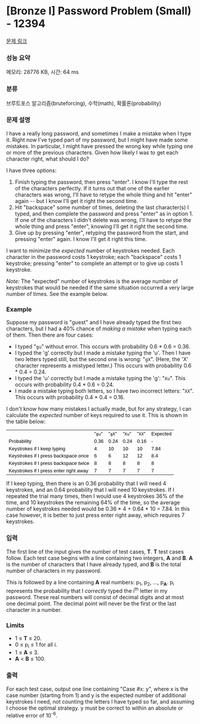 # [Bronze I] Password Problem (Small) - 12394 

[문제 링크](https://www.acmicpc.net/problem/12394) 

### 성능 요약

메모리: 28776 KB, 시간: 64 ms

### 분류

브루트포스 알고리즘(bruteforcing), 수학(math), 확률론(probability)

### 문제 설명

<p>I have a really long password, and sometimes I make a mistake when I type it. Right now I've typed part of my password, but I might have made some mistakes. In particular, I might have pressed the wrong key while typing one or more of the previous characters. Given how likely I was to get each character right, what should I do?</p>

<p>I have three options:</p>

<ol>
	<li>Finish typing the password, then press "enter". I know I'll type the rest of the characters perfectly. If it turns out that one of the earlier characters was wrong, I'll have to retype the whole thing and hit "enter" again -- but I know I'll get it right the second time.</li>
	<li>Hit "backspace" some number of times, deleting the last character(s) I typed, and then complete the password and press "enter" as in option 1. If one of the characters I didn't delete was wrong, I'll have to retype the whole thing and press "enter", knowing I'll get it right the second time.</li>
	<li>Give up by pressing "enter", retyping the password from the start, and pressing "enter" again. I know I'll get it right this time.</li>
</ol>

<p> </p>

<p>I want to minimize the <em>expected</em> number of keystrokes needed. Each character in the password costs 1 keystroke; each "backspace" costs 1 keystroke; pressing "enter" to complete an attempt or to give up costs 1 keystroke.</p>

<p><em>Note:</em> The "expected" number of keystrokes is the average number of keystrokes that would be needed if the same situation occurred a very large number of times. See the example below.</p>

<h3>Example</h3>

<p>Suppose my password is "guest" and I have already typed the first two characters, but I had a 40% chance of <em>making a mistake</em> when typing each of them. Then there are four cases:</p>

<ul>
	<li>I typed "<code>gu</code>" without error. This occurs with probability 0.6 * 0.6 = 0.36.</li>
	<li>I typed the 'g' correctly but I made a mistake typing the 'u'. Then I have two letters typed still, but the second one is wrong: "<code>gX</code>". (Here, the 'X' character represents a mistyped letter.) This occurs with probability 0.6 * 0.4 = 0.24.</li>
	<li>I typed the 'u' correctly but I made a mistake typing the 'g': "<code>Xu</code>". This occurs with probability 0.4 * 0.6 = 0.24.</li>
	<li>I made a mistake typing both letters, so I have two incorrect letters: "<code>XX</code>". This occurs with probability 0.4 * 0.4 = 0.16.</li>
</ul>

<p> </p>

<p>I don't know how many mistakes I actually made, but for any strategy, I can calculate the <em>expected</em> number of keys required to use it. This is shown in the table below:</p>

<p> </p>

<table cellspacing="0" style="border-collapse:collapse; border-width:0pt; color:#000000; font-family:arial,sans-serif; font-size:small; margin:0px; padding:0px; vertical-align:top">
	<tbody>
		<tr>
			<td style="vertical-align:top"> </td>
			<td style="vertical-align:top">"<code>gu</code>"   </td>
			<td style="vertical-align:top">"<code>gX</code>"   </td>
			<td style="vertical-align:top">"<code>Xu</code>"   </td>
			<td style="vertical-align:top">"<code>XX</code>"   </td>
			<td style="vertical-align:top">Expected</td>
		</tr>
		<tr>
			<td style="vertical-align:top">Probability</td>
			<td style="vertical-align:top">0.36</td>
			<td style="vertical-align:top">0.24</td>
			<td style="vertical-align:top">0.24</td>
			<td style="vertical-align:top">0.16</td>
			<td style="vertical-align:top">-</td>
		</tr>
		<tr>
			<td style="vertical-align:top">Keystrokes if I keep typing</td>
			<td style="vertical-align:top">4</td>
			<td style="vertical-align:top">10</td>
			<td style="vertical-align:top">10</td>
			<td style="vertical-align:top">10</td>
			<td style="vertical-align:top">7.84</td>
		</tr>
		<tr>
			<td style="vertical-align:top">Keystrokes if I press backspace once</td>
			<td style="vertical-align:top">6</td>
			<td style="vertical-align:top">6</td>
			<td style="vertical-align:top">12</td>
			<td style="vertical-align:top">12</td>
			<td style="vertical-align:top">8.4</td>
		</tr>
		<tr>
			<td style="vertical-align:top">Keystrokes if I press backspace twice  </td>
			<td style="vertical-align:top">8</td>
			<td style="vertical-align:top">8</td>
			<td style="vertical-align:top">8</td>
			<td style="vertical-align:top">8</td>
			<td style="vertical-align:top">8</td>
		</tr>
		<tr>
			<td style="vertical-align:top">Keystrokes if I press enter right away</td>
			<td style="vertical-align:top">7</td>
			<td style="vertical-align:top">7</td>
			<td style="vertical-align:top">7</td>
			<td style="vertical-align:top">7</td>
			<td style="vertical-align:top">7</td>
		</tr>
	</tbody>
</table>

<p> </p>

<p>If I keep typing, then there is an 0.36 probability that I will need 4 keystrokes, and an 0.64 probability that I will need 10 keystrokes. If I repeated the trial many times, then I would use 4 keystrokes 36% of the time, and 10 keystrokes the remaining 64% of the time, so the average number of keystrokes needed would be 0.36 * 4 + 0.64 * 10 = 7.84. In this case however, it is better to just press enter right away, which requires 7 keystrokes.</p>

### 입력 

 <p>The first line of the input gives the number of test cases, <strong>T</strong>. <strong>T</strong> test cases follow. Each test case begins with a line containing two integers, <strong>A</strong> and <strong>B</strong>. <strong>A</strong> is the number of characters that I have already typed, and <strong>B</strong> is the total number of characters in my password.</p>

<p>This is followed by a line containing <strong>A</strong> real numbers: p<sub>1</sub>, p<sub>2</sub>, ..., p<sub><strong>A</strong></sub>. p<sub>i</sub> represents the probability that I <em>correctly</em> typed the i<sup>th</sup> letter in my password. These real numbers will consist of decimal digits and at most one decimal point. The decimal point will never be the first or the last character in a number.</p>

<h3>Limits</h3>

<ul>
	<li>1 ≤ <strong>T</strong> ≤ 20.</li>
	<li>0 ≤ p<sub>i</sub> ≤ 1 for all i.</li>
	<li>1 ≤ <strong>A</strong> ≤ 3.</li>
	<li><strong>A</strong> < <strong>B</strong> ≤ 100.</li>
</ul>

### 출력 

 <p>For each test case, output one line containing "Case #x: y", where x is the case number (starting from 1) and y is the expected number of additional keystrokes I need, not counting the letters I have typed so far, and assuming I choose the optimal strategy. y must be correct to within an absolute or relative error of 10<sup>-6</sup>.</p>


